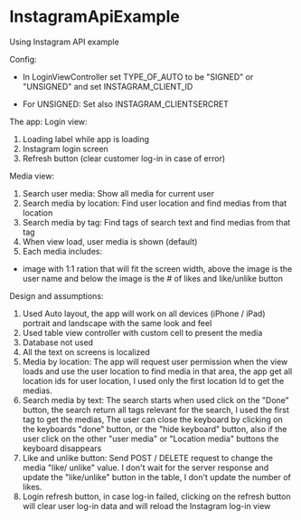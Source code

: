 # InstagramApiExample
Using Instagram API example

Config:
- In LoginViewController set  TYPE_OF_AUTO to be "SIGNED" or "UNSIGNED" and set  INSTAGRAM_CLIENT_ID
* For UNSIGNED: Set also INSTAGRAM_CLIENTSERCRET

The app:
Login view:
1. Loading label while app is loading
2. Instagram login screen
3. Refresh button (clear customer log-in in case of error)

Media view:
1. Search user media: Show all media for current user
2. Search media by location: Find user location and find medias from that location
3. Search media by tag: Find tags of search text and find medias from that tag
4. When view load, user media is shown (default)
5. Each media includes:
- image with 1:1 ration that will fit the screen width, above the image is the user name and below the image is the # of likes and like/unlike button

Design and assumptions:
1. Used Auto layout, the app will work on all devices (iPhone / iPad) portrait and landscape with the same look and feel
2. Used table view controller with custom cell to present the media
3. Database not used
4. All the text on screens is localized
5. Media by location: The app will request user permission when the view loads and use the user location to find media in that area, the app get all location ids for user location, I used only the first location Id to get the medias.
6. Search media by text: The search starts when used click on the "Done" button, the search return all tags relevant for the search, I used the first tag to get the medias, The user can close the keyboard by clicking on the keyboards "done" button, or the "hide keyboard" button, also if the user click on the other "user media" or "Location media" buttons the keyboard disappears
7. Like and unlike button: Send POST / DELETE request to change the media "like/ unlike" value. I don't wait for the server response and update the "like/unlike" button in the table, I don't update the number of likes.
8. Login refresh button, in case log-in failed, clicking on the refresh button will clear user log-in data and will reload the Instagram log-in view
